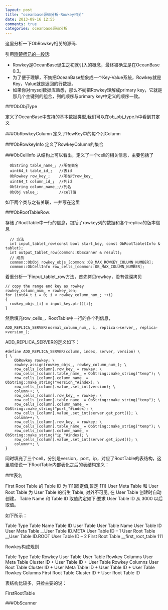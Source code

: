 ```yaml
---
layout: post
title: "oceanbase源码分析-Rowkey相关"
date: 2013-09-16 12:55
comments: true
categories: oceanbase源码分析
---
```


这里分析一下ObRowkey相关的源码.

 引用[晓楚师兄的一段话](http://blog.csdn.net/maray/article/details/9731113 "OceanBase里面的rowkey是什么概念，是由哪些要素构成的？"):

* Rowkey是OceanBase诞生之初就引入的概念，最终被确立是在OceanBase 0.3。
* 为了便于理解，不妨把OceanBase想象成一个Key-Value系统，Rowkey就是Key，Value就是返回的行数据。
* 如果你对mysql数据库熟悉，那么不妨把Rowkey理解成primary key，它就是那几个主键列的组合，列的顺序与primary key中定义的顺序一致。

<!-- more -->

###ObObjType

定义了OceanBase中支持的基本数据类型,我们可以在ob_obj_type.h中看到其定义


###ObRowkeyColumn
定义了RowKey中的每个列Column


###ObRowkeyInfo
定义了RowkeyColumn的集合


###ObCellInfo
从结构上可以看出，定义了一个cell的相关信息，主要包括了

      ObString table_name_; //所在表名
      uint64_t table_id_;	//表id
      ObRowkey row_key_;	//所在行row_key_
      uint64_t column_id_;	//列id
      ObString column_name_;//列名
      ObObj value_;			//cell值

如下两个类与之有关联，一并写在这里

###ObRootTableRow:

存储了RootTable中一行的信息，包括了rowkey列的数据和各个replica的版本信息

      // 方法
      int input_tablet_row(const bool start_key, const ObRootTabletInfo & tablet);
      int output_tablet_row(common::ObScanner & result);
      // 成员
      common::ObObj rowkey_objs_[common::OB_MAX_ROWKEY_COLUMN_NUMBER];
      common::ObCellInfo row_cells_[common::OB_MAX_COLUMN_NUMBER];

着重分析一下input_tablet_row方法，首先拷贝rowkey，没有做深拷贝

    // copy the range end key as rowkey
    rowkey_column_num_ = rowkey_len;
    for (int64_t i = 0; i < rowkey_column_num_; ++i)
    {
      rowkey_objs_[i] = input_key.ptr()[i];
    }
然后填充row_cells_，RootTable中一行的各个列信息，

    ADD_REPLICA_SERVER(normal_column_num_, i, replica->server_, replica->version_);

ADD_REPLICA_SERVER的定义如下：

	#define ADD_REPLICA_SERVER(column, index, server, version) \
	{ \
	    ObRowkey rowkey; \
	    rowkey.assign(rowkey_objs_, rowkey_column_num_); \
	    row_cells_[column].row_key_ = rowkey; \
	    row_cells_[column].table_name_ = ObString::make_string("temp"); \
	    row_cells_[column].column_name_ = ObString::make_string("version_"#index); \
	    row_cells_[column].value_.set_int(version); \
	    column++; \
	    row_cells_[column].row_key_ = rowkey; \
	    row_cells_[column].table_name_ = ObString::make_string("temp"); \
	    row_cells_[column].column_name_ = ObString::make_string("port_"#index); \
	    row_cells_[column].value_.set_int(server.get_port()); \
	    column++; \
	    row_cells_[column].row_key_ = rowkey; \
	    row_cells_[column].table_name_ = ObString::make_string("temp"); \
	    row_cells_[column].column_name_ = ObString::make_string("ip_"#index); \
	    row_cells_[column].value_.set_int(server.get_ipv4()); \
	    column++; \
	}
同时填充了三个cell，分别是version，port，ip，对应了RootTable的表结构，这里顺便说一下RootTable内部表化之后的表结构定义：

###表名

First Root Table 的 Table ID 为 111(固定值,暂定 111)
User Meta Table 和 User Root Table 为 User Table 的衍生 Table, 对外不可见, 在 User Table 创建时自动创建， Table Name 和 Table
ID 取值约定如下:要求 User Table ID 从 3000 以后取值。

如下所示：

Table Type 			Table Name 				Table ID
User Table 			User Table Name 		User Table ID
User Meta Table 	__User Table ID.META 	User Table ID – 1
User Root Table 	__User Table ID.ROOT 	User Table ID – 2
First Root Table 	__first_root_table 		111

Rowkey构成规则

Table Type  		Table Rowkey
User Table 			User Table Rowkey Columns
User Meta Table 	Cluster ID + User Table ID + User Table Rowkey Columns
User Root Table 	Cluster ID + User Meta Table ID + User Table ID + User Table Rowkey Columns
First Root Table 	Cluster ID + User Root Table ID

表结构比较多，只捡主要的说：

FirstRootTable

###ObScanner
